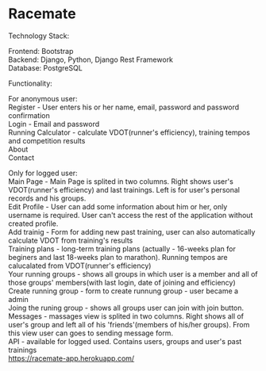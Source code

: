 # Racemate  

Technology Stack:

Frontend: Bootstrap  
Backend: Django, Python, Django Rest Framework  
Database: PostgreSQL  

Functionality:  

For anonymous user:  
Register - User enters his or her name, email, password and password confirmation  
Login - Email and password  
Running Calculator - calculate VDOT(runner's efficiency), training tempos and competition results  
About  
Contact  

Only for logged user:  
Main Page - Main Page is splited in two columns. Right shows user's VDOT(runner's efficiency) and last trainings. Left is for user's personal records and his groups.  
Edit Profile - User can add some information about him or her, only username is required. User can't access the rest of the application without created profile.  
Add trainig - Form for adding new past training, user can also automatically calculate VDOT from training's results  
Training plans  - long-term training plans (actually - 16-weeks plan for beginers and last 18-weeks plan to marathon). Running tempos are calucalated from VDOT(runner's efficiency)  
Your running groups - shows all groups in which user is a member and all of those groups' members(with last login, date of joining and efficiency)  
Create running group - form to create runnung group - user became a admin  
Joing the runing group - shows all groups user can join with join button.  
Messages - massages view is splited in two columns. Right shows all of user's group and left all of his 'friends'(members of his/her groups). From this view user can goes to sending message form.  
API - available for logged used. Contains users, groups and user's past trainings  
https://racemate-app.herokuapp.com/  


